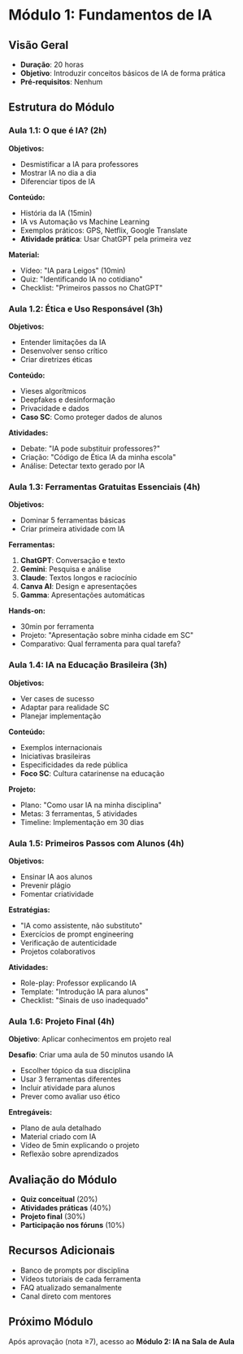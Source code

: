 # Módulo 1: Fundamentos de IA

## Visão Geral
- **Duração**: 20 horas
- **Objetivo**: Introduzir conceitos básicos de IA de forma prática
- **Pré-requisitos**: Nenhum

## Estrutura do Módulo

### Aula 1.1: O que é IA? (2h)
**Objetivos:**
- Desmistificar a IA para professores
- Mostrar IA no dia a dia
- Diferenciar tipos de IA

**Conteúdo:**
- História da IA (15min)
- IA vs Automação vs Machine Learning
- Exemplos práticos: GPS, Netflix, Google Translate
- **Atividade prática**: Usar ChatGPT pela primeira vez

**Material:**
- Vídeo: "IA para Leigos" (10min)
- Quiz: "Identificando IA no cotidiano"
- Checklist: "Primeiros passos no ChatGPT"

### Aula 1.2: Ética e Uso Responsável (3h)
**Objetivos:**
- Entender limitações da IA
- Desenvolver senso crítico
- Criar diretrizes éticas

**Conteúdo:**
- Vieses algorítmicos
- Deepfakes e desinformação
- Privacidade e dados
- **Caso SC**: Como proteger dados de alunos

**Atividades:**
- Debate: "IA pode substituir professores?"
- Criação: "Código de Ética IA da minha escola"
- Análise: Detectar texto gerado por IA

### Aula 1.3: Ferramentas Gratuitas Essenciais (4h)
**Objetivos:**
- Dominar 5 ferramentas básicas
- Criar primeira atividade com IA

**Ferramentas:**
1. **ChatGPT**: Conversação e texto
2. **Gemini**: Pesquisa e análise
3. **Claude**: Textos longos e raciocínio
4. **Canva AI**: Design e apresentações
5. **Gamma**: Apresentações automáticas

**Hands-on:**
- 30min por ferramenta
- Projeto: "Apresentação sobre minha cidade em SC"
- Comparativo: Qual ferramenta para qual tarefa?

### Aula 1.4: IA na Educação Brasileira (3h)
**Objetivos:**
- Ver cases de sucesso
- Adaptar para realidade SC
- Planejar implementação

**Conteúdo:**
- Exemplos internacionais
- Iniciativas brasileiras
- Especificidades da rede pública
- **Foco SC**: Cultura catarinense na educação

**Projeto:**
- Plano: "Como usar IA na minha disciplina"
- Metas: 3 ferramentas, 5 atividades
- Timeline: Implementação em 30 dias

### Aula 1.5: Primeiros Passos com Alunos (4h)
**Objetivos:**
- Ensinar IA aos alunos
- Prevenir plágio
- Fomentar criatividade

**Estratégias:**
- "IA como assistente, não substituto"
- Exercícios de prompt engineering
- Verificação de autenticidade
- Projetos colaborativos

**Atividades:**
- Role-play: Professor explicando IA
- Template: "Introdução IA para alunos"
- Checklist: "Sinais de uso inadequado"

### Aula 1.6: Projeto Final (4h)
**Objetivo**: Aplicar conhecimentos em projeto real

**Desafio**: Criar uma aula de 50 minutos usando IA
- Escolher tópico da sua disciplina
- Usar 3 ferramentas diferentes
- Incluir atividade para alunos
- Prever como avaliar uso ético

**Entregáveis:**
- Plano de aula detalhado
- Material criado com IA
- Vídeo de 5min explicando o projeto
- Reflexão sobre aprendizados

## Avaliação do Módulo
- **Quiz conceitual** (20%)
- **Atividades práticas** (40%) 
- **Projeto final** (30%)
- **Participação nos fóruns** (10%)

## Recursos Adicionais
- Banco de prompts por disciplina
- Vídeos tutoriais de cada ferramenta
- FAQ atualizado semanalmente
- Canal direto com mentores

## Próximo Módulo
Após aprovação (nota ≥7), acesso ao **Módulo 2: IA na Sala de Aula**